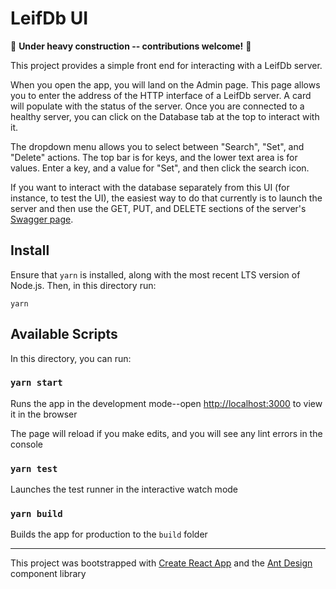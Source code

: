 # LeifDb UI

🚧 **Under heavy construction -- contributions welcome!** 🚧

This project provides a simple front end for interacting with a LeifDb server.

When you open the app, you will land on the Admin page. This page allows you to enter the address of the HTTP interface of a LeifDb server. A card will populate with the status of the server. Once you are connected to a healthy server, you can click on the Database tab at the top to interact with it.

The dropdown menu allows you to select between "Search", "Set", and "Delete" actions. The top bar is for keys, and the lower text area is for values. Enter a key, and a value for "Set", and then click the search icon.

If you want to interact with the database separately from this UI (for instance, to test the UI), the easiest way to do that currently is to launch the server and then use the GET, PUT, and DELETE sections of the server's [Swagger page](http://localhost:8080/swagger/index.html).

## Install

Ensure that `yarn` is installed, along with the most recent LTS version of Node.js. Then, in this directory run:

```
yarn
```

## Available Scripts

In this directory, you can run:

### `yarn start`

Runs the app in the development mode--open [http://localhost:3000](http://localhost:3000) to view it in the browser

The page will reload if you make edits, and you will see any lint errors in the console

### `yarn test`

Launches the test runner in the interactive watch mode

### `yarn build`

Builds the app for production to the `build` folder

____

This project was bootstrapped with [Create React App] and the [Ant Design] component library

[Create React App]: https://github.com/facebook/create-react-app
[Ant Design]: https://ant.design/

<!-- notes below for once the color theme is added

The color palette was based very closely on the "Magma" colormap created by [Stéfan van der Walt] and [Nathaniel J. Smith] for the Python matplotlib project to ensure colorblind accessibility. Development of the exact palette used for this site was aided by [politiken-journalism/scale-color-perceptual]. For more info, check out the [colormap] page.

[Stéfan van der Walt]: https://github.com/stefanv
[Nathaniel J. Smith]: https://github.com/njsmith
[colormap]: http://bids.github.io/colormap/
[politiken-journalism/scale-color-perceptual]: https://github.com/politiken-journalism/scale-color-perceptual
-->
